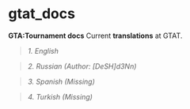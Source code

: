 # gtat_docs
**GTA:Tournament docs**
Current **translations** at GTAT.

> *1. English*

> *2. Russian (Author: [DeSH]d3Nn)*

> *3. Spanish (Missing)*

> *4. Turkish (Missing)*
